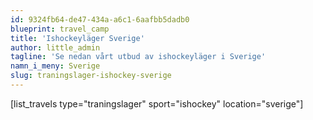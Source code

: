```yaml
---
id: 9324fb64-de47-434a-a6c1-6aafbb5dadb0
blueprint: travel_camp
title: 'Ishockeyläger Sverige'
author: little_admin
tagline: 'Se nedan vårt utbud av ishockeyläger i Sverige'
namn_i_meny: Sverige
slug: traningslager-ishockey-sverige
---
```

<p>[list_travels type="traningslager" sport="ishockey" location="sverige"]</p>
